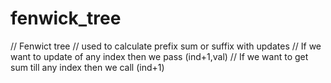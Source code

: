 # fenwick_tree
// Fenwict tree 
// used to calculate prefix sum or suffix with updates 
// If we want to update of any index then we pass (ind+1,val) 
// If we want to get sum till any index then we call (ind+1) 
